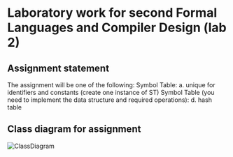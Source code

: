 #  Laboratory work for second Formal Languages and Compiler Design (lab 2)

## Assignment statement

The assignment will be one of the following:
  Symbol Table:
    a. unique for identifiers and constants (create one instance of  ST)
  Symbol Table (you need to implement the data structure and required operations):
    d. hash table

## Class diagram for assignment
![ClassDiagram](https://user-images.githubusercontent.com/72858436/137695589-178334fa-a540-40eb-93ba-4bb8968c3d7f.PNG)
